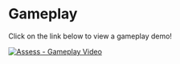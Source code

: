 # Gameplay

Click on the link below to view a gameplay demo!

[![Assess - Gameplay Video](https://i9.ytimg.com/vi_webp/FOIqtA10vuA/mqdefault.webp?time=1611928500000&sqp=CLSn0IAG&rs=AOn4CLDT7H3qetusDw6_tY4eFTWsmwzgDw)](https://www.youtube.com/watch?v=FOIqtA10vuA&feature=youtu.be&ab_channel=James "Assess - Gameplay Video")
